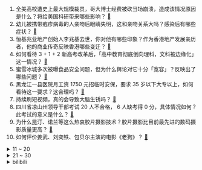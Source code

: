 1. 全美高校遭史上最大规模裁员，哥大博士经费被砍当场崩溃，造成该情况原因是什么？将给美国科研带来哪些影响？ [:link:](https://www.zhihu.com/question/15158950086)
2. 幼儿被携带疱疹病毒的人亲吻后眼睛失明，这和亲吻关系大吗？感染后有哪些症状？ [:link:](https://www.zhihu.com/question/15130519173)
3. 恒基兆业地产创始人李兆基去世，你对他有哪些印象？作为香港地产发展亲历者，他的商业传奇反映香港哪些变迁？ [:link:](https://www.zhihu.com/question/15210626328)
4. 如何看待 3 + 1 + 2 新高考改革后，「高中教育彻底倒向理科，文科被边缘化」这一情况？ [:link:](https://www.zhihu.com/question/15180997737)
5. 蜜雪冰城多次被曝食品安全问题，但为什么舆论对它十分「宽容」？反映出了哪些问题？ [:link:](https://www.zhihu.com/question/15177193377)
6. 黑龙江一县医院月工资 1750 元招临时安保，要求 35 岁以下大专以上，如何看待这一要求？这合理吗？ [:link:](https://www.zhihu.com/question/15177426906)
7. 持续刷短视频，真的会导致大脑生锈吗？ [:link:](https://www.zhihu.com/question/12611891042)
8. 四川省凉山州领导干部考试 20 人不合格， 6 人缺考得 0 分，具体情况如何？此考试的意义是什么？ [:link:](https://www.zhihu.com/question/15153946775)
9. 为什么昆汀、诺兰等这么热衷胶片摄影技术？胶片摄影比目前最先进的数码摄影质量更高？ [:link:](https://www.zhihu.com/question/24696635)
10. 如何评价姜武、刘奕铁、包贝尔主演的电影《老狗》？ [:link:](https://www.zhihu.com/question/14874752775)
<details>
<summary>11 ~ 20</summary>

11. 如何看待百度副总裁谢广军两度回应女儿「开盒他人」？开盒他人要承担哪些法律责任？ [:link:](https://www.zhihu.com/question/15203312512)
12. 美国还有能力建造一艘核动力航母么？ [:link:](https://www.zhihu.com/question/655321733)
13. F1赛车手和战斗机驾驶员哪个难培养？ [:link:](https://www.zhihu.com/question/432677690)
14. 你印象最深的一次围棋比赛经历是？ [:link:](https://www.zhihu.com/question/369864217)
15. 央视携手《哪吒 2》出品方打造《红楼梦》动画，你对类似的联动有何期待？ [:link:](https://www.zhihu.com/question/14741812503)
16. 网传 36 岁浙大副教授相亲，要求女方 00 后形象好毕业于名校，如何看待此事？学校应该介入吗？ [:link:](https://www.zhihu.com/question/15195695402)
17. 如果我写个脚本，一直跌的股票一旦上涨就立刻（1s内）买，接着一旦下跌就立刻（1s内）卖，会怎样？ [:link:](https://www.zhihu.com/question/14788005414)
18. 胡塞武装发出威胁美国誓言持续打击，也门再遭美军空袭，目前局势如何？美国此次空袭胡塞武装与以往有何不同？ [:link:](https://www.zhihu.com/question/15149302115)
19. 有人说，黄河已成悬河，为何不用挖泥船把泥沙挖走，让黄河整体下移？ [:link:](https://www.zhihu.com/question/12718458871)
20. 如何看待当前俄罗斯股债汇市场全面飘红，全球投资者涌入试图抄底？释放了什么信号？ [:link:](https://www.zhihu.com/question/14910471703)
</details>
<details>
<summary>21 ~ 30</summary>

21. 生活中有哪些用到圆周率 π、自然常数 e 和黄金分割率ϕ的场景？ [:link:](https://www.zhihu.com/question/14846881970)
22. 想问问在日本各大城市旅游住哪比较好？ [:link:](https://www.zhihu.com/question/14826529695)
23. 健身圈为什么不能用花菜代替西兰花？ [:link:](https://www.zhihu.com/question/14768381995)
24. 面试中有哪些「陷阱问题」需要重点关注，可以有效提升「入职成功率」？ [:link:](https://www.zhihu.com/question/14325024157)
25. 百度副总裁女儿开盒争议使百度陷入舆论风波，百度怎么公关才能平息网友怒火？ [:link:](https://www.zhihu.com/question/15216755604)
26. 考研复试时，导师最看重的是学生的什么能力？ [:link:](https://www.zhihu.com/question/14566500427)
27. 网络如此发达的今天，学校老师教授知识的技能高低对孩子还有那么大影响吗？ [:link:](https://www.zhihu.com/question/15136305510)
28. 2 月各线城市商品住宅销售价格同比降幅均继续收窄，反映了什么？ [:link:](https://www.zhihu.com/question/15156552297)
29. 有哪些针对残疾人的经典设计？ [:link:](https://www.zhihu.com/question/21950633)
30. 特朗普为台积电的在美投资金额加码，从原来 1000 亿美元增加到 2000 亿美元，如何看待此事？ [:link:](https://www.zhihu.com/question/15186836034)
</details><details>
<summary>bilibili</summary>

</details>